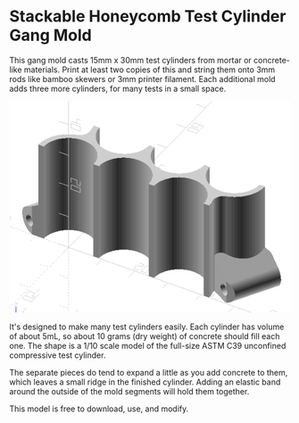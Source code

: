# Stackable Honeycomb Test Cylinder Gang Mold

This gang mold casts 15mm x 30mm test cylinders from mortar or concrete-like materials. Print at least two copies of this and string them onto 3mm rods like bamboo skewers or 3mm printer filament. Each additional mold adds three more cylinders, for many tests in a small space.

![CAD image of stack of half cylinders](honeycomb_mold_preview.png)

It's designed to make many test cylinders easily.  Each cylinder has volume of about 5mL, so about 10 grams (dry weight) of concrete should fill each one.  The shape is a 1/10 scale model of the full-size ASTM C39 unconfined compressive test cylinder. 

The separate pieces do tend to expand a little as you add concrete to them, which leaves a small ridge in the finished cylinder.  Adding an elastic band around the outside of the mold segments will hold them together.

This model is free to download, use, and modify.

